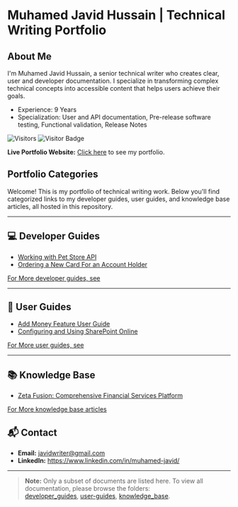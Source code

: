 # Muhamed Javid Hussain | Technical Writing Portfolio

## About Me

I'm Muhamed Javid Hussain, a senior technical writer who creates clear, user and developer documentation. I specialize in transforming complex technical concepts into accessible content that helps users achieve their goals.

- Experience: 9 Years
- Specialization: User and API documentation, Pre-release software testing, Functional validation, Release Notes

![Visitors](https://hits.sh/github.com/Javeed-Writer/Portfolio.svg?style=flat-square)
![Visitor Badge](https://visitor-badge.laobi.icu/badge?page_id=Javeed-Writer.Portfolio)

**Live Portfolio Website:**
[Click here](https://javeed-writer.github.io/PortfolioWebsite/) to see my portfolio.

## Portfolio Categories

Welcome! This is my portfolio of technical writing work. Below you'll find categorized links to my developer guides, user guides, and knowledge base articles, all hosted in this repository.

---

## 💻 Developer Guides

- [Working with Pet Store API](https://github.com/Javeed-Writer/Portfolio/blob/main/developer_guides/rest_api_pet_store.md)
- [Ordering a New Card For an Account Holder](https://github.com/Javeed-Writer/Portfolio/blob/main/developer_guides/rest_api_ordering_a_new_card_zeta.md)

[For More developer guides, see](https://github.com/Javeed-Writer/Portfolio/tree/main/developer_guides)

---

## 📖 User Guides

- [Add Money Feature User Guide](https://github.com/Javeed-Writer/Portfolio/blob/main/user-guides/zeta_add_money_guide.md)
- [Configuring and Using SharePoint Online](https://github.com/Javeed-Writer/Portfolio/blob/main/user-guides/using_sharepoint_online.md)

[For More user guides, see](https://github.com/Javeed-Writer/Portfolio/tree/main/user-guides)

---

## 📚 Knowledge Base

- [Zeta Fusion: Comprehensive Financial Services Platform](https://github.com/Javeed-Writer/Portfolio/blob/main/knowledge_base/zeta_fusion.md)

[For More knowledge base articles](https://github.com/Javeed-Writer/Portfolio/tree/main/knowledge_base)

## 📬 Contact

- **Email:** javidwriter@gmail.com
- **LinkedIn:** https://www.linkedin.com/in/muhamed-javid/

---

> **Note:** Only a subset of documents are listed here. To view all documentation, please browse the folders:  
> [developer_guides](https://github.com/Javeed-Writer/Portfolio/tree/main/developer_guides), [user-guides](https://github.com/Javeed-Writer/Portfolio/tree/main/user-guides), [knowledge_base](https://github.com/Javeed-Writer/Portfolio/tree/main/knowledge_base).

